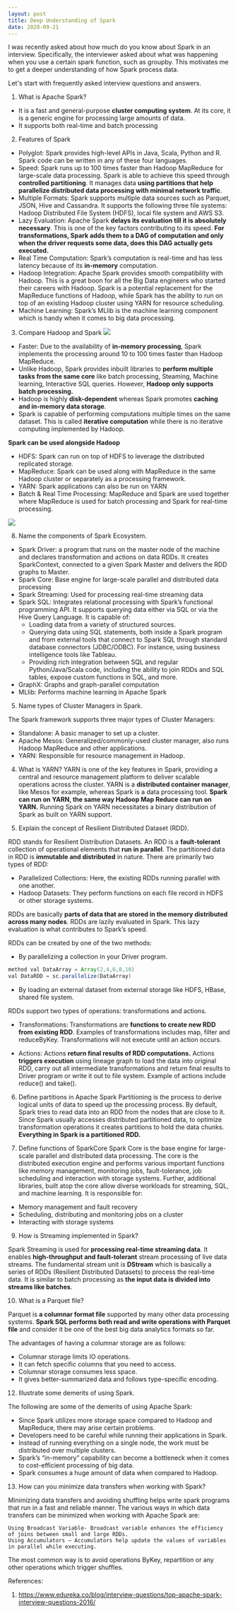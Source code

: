 ```yaml
---
layout: post
title: Deep Understanding of Spark
date: 2020-09-21
---
```


I was recently asked about how much do you know about Spark in an interview. Specifically, the interviewer asked about what was happening when you use a certain spark function, such as groupby. This motivates me to get a deeper understanding of how Spark process data.

Let's start with frequently asked interview questions and answers.

1. What is Apache Spark?
- It is a fast and general-purpose **cluster computing system**. At its core, it is a generic engine for processing large amounts of data. 
- It supports both real-time and batch processing

2. Features of Spark
- Polyglot: Spark provides high-level APIs in Java, Scala, Python and R. Spark code can be written in any of these four languages.
- Speed: Spark runs up to 100 times faster than Hadoop MapReduce for large-scale data processing. Spark is able to achieve this speed through **controlled partitioning**. It manages data **using partitions that help parallelize distributed data processing with minimal network traffic**.
- Multiple Formats: Spark supports multiple data sources such as Parquet, JSON, Hive and Cassandra. It supports the following three file systems: Hadoop Distributed File System (HDFS), local file system and AWS S3.
- Lazy Evaluation: Apache Spark **delays its evaluation till it is absolutely necessary**. This is one of the key factors contributing to its speed. **For transformations, Spark adds them to a DAG of computation and only when the driver requests some data, does this DAG actually gets executed.**
- Real Time Computation: Spark’s computation is real-time and has less latency because of its **in-memory** computation.
- Hadoop Integration: Apache Spark provides smooth compatibility with Hadoop. This is a great boon for all the Big Data engineers who started their careers with Hadoop. Spark is a potential replacement for the MapReduce functions of Hadoop, while Spark has the ability to run on top of an existing Hadoop cluster using YARN for resource scheduling. 
- Machine Learning: Spark’s MLlib is the machine learning component which is handy when it comes to big data processing. 

3. Compare Hadoop and Spark
![](/assets/2020-10-22-11-02-39.png)

- Faster: Due to the availability of **in-memory processing**, Spark implements the processing around 10 to 100 times faster than Hadoop MapReduce.
- Unlike Hadoop, Spark provides inbuilt libraries to **perform multiple tasks from the same core** like batch processing, Steaming, Machine learning, Interactive SQL queries. However, **Hadoop only supports batch processing.**
- Hadoop is highly **disk-dependent** whereas Spark promotes **caching and in-memory data storage**.
- Spark is capable of performing computations multiple times on the same dataset. This is called **iterative computation** while there is no iterative computing implemented by Hadoop.

**Spark can be used alongside Hadoop**
- HDFS: Spark can run on top of HDFS to leverage the distributed replicated storage.
- MapReduce: Spark can be used along with MapReduce in the same Hadoop cluster or separately as a processing framework.
- YARN: Spark applications can also be run on YARN
- Batch & Real Time Processing: MapReduce and Spark are used together where MapReduce is used for batch processing and Spark for real-time processing.

![](/assets/2020-10-22-11-40-14.png)

8. Name the components of Spark Ecosystem.
- Spark Driver: a program that runs on the master node of the machine and declares transformation and actions on data RDDs. It creates SparkContext, connected to a given Spark Master and delivers the RDD graphs to Master.
- Spark Core: Base engine for large-scale parallel and distributed data processing
- Spark Streaming: Used for processing real-time streaming data
- Spark SQL: Integrates relational processing with Spark’s functional programming API. It supports querying data either via SQL or via the Hive Query Language. It is capable of:
    - Loading data from a variety of structured sources.
    - Querying data using SQL statements, both inside a Spark program and from external tools that connect to Spark SQL through standard database connectors (JDBC/ODBC). For instance, using business intelligence tools like Tableau. 
    - Providing rich integration between SQL and regular Python/Java/Scala code, including the ability to join RDDs and SQL tables, expose custom functions in SQL, and more.
- GraphX: Graphs and graph-parallel computation
- MLlib: Performs machine learning in Apache Spark

5. Name types of Cluster Managers in Spark.

The Spark framework supports three major types of Cluster Managers:

- Standalone: A basic manager to set up a cluster.
- Apache Mesos: Generalized/commonly-used cluster manager, also runs Hadoop MapReduce and other applications.
- YARN: Responsible for resource management in Hadoop.

4. What is YARN?
YARN is one of the key features in Spark, providing a central and resource management platform to deliver scalable operations across the cluster. YARN is a **distributed container manager**, like Mesos for example, whereas Spark is a data processing tool. **Spark can run on YARN, the same way Hadoop Map Reduce can run on YARN.** Running Spark on YARN necessitates a binary distribution of Spark as built on YARN support. 

5. Explain the concept of Resilient Distributed Dataset (RDD).

RDD stands for Resilient Distribution Datasets. An RDD is a **fault-tolerant** collection of operational elements that **run in parallel**. The partitioned data in RDD is **immutable and distributed** in nature. There are primarily two types of RDD:

- Parallelized Collections: Here, the existing RDDs running parallel with one another.
- Hadoop Datasets: They perform functions on each file record in HDFS or other storage systems.

RDDs are basically **parts of data that are stored in the memory distributed across many nodes**. RDDs are lazily evaluated in Spark. This lazy evaluation is what contributes to Spark’s speed.

RDDs can be created by one of the two methods:
- By parallelizing a collection in your Driver program.
```Java
method val DataArray = Array(2,4,6,8,10)
val DataRDD = sc.parallelize(DataArray)
```
- By loading an external dataset from external storage like HDFS, HBase, shared file system.

RDDs support two types of operations: transformations and actions. 

- Transformations: Transformations are **functions to create new RDD from existing RDD**. Examples of transformations includes map, filter and reduceByKey. Transformations will not execute until an action occurs.

- Actions: Actions **return final results of RDD computations.** Actions **triggers execution** using lineage graph to load the data into original RDD, carry out all intermediate transformations and return final results to Driver program or write it out to file system. Example of actions include reduce() and take().

6. Define partitions in Apache Spark
Partitioning is the process to derive logical units of data to speed up the processing process. By default, Spark tries to read data into an RDD from the nodes that are close to it. Since Spark usually accesses distributed partitioned data, to optimize transformation operations it creates partitions to hold the data chunks. **Everything in Spark is a partitioned RDD.**

7. Define functions of SparkCore
Spark Core is the base engine for large-scale parallel and distributed data processing. The core is the distributed execution engine and performs various important functions like memory management, monitoring jobs, fault-tolerance, job scheduling and interaction with storage systems. Further, additional libraries, built atop the core allow diverse workloads for streaming, SQL, and machine learning. It is responsible for:

- Memory management and fault recovery
- Scheduling, distributing and monitoring jobs on a cluster
- Interacting with storage systems


9. How is Streaming implemented in Spark?

Spark Streaming is used for **processing real-time streaming data**. It enables **high-throughput and fault-tolerant** stream processing of live data streams. The fundamental stream unit is **DStream** which is basically a series of RDDs (Resilient Distributed Datasets) to process the real-time data. It is similar to batch processing as **the input data is divided into streams like batches**.

10. What is a Parquet file?

Parquet is **a columnar format file** supported by many other data processing systems. **Spark SQL performs both read and write operations with Parquet file** and consider it be one of the best big data analytics formats so far. 

The advantages of having a columnar storage are as follows:
- Columnar storage limits IO operations.
- It can fetch specific columns that you need to access.
- Columnar storage consumes less space.
- It gives better-summarized data and follows type-specific encoding.


12. Illustrate some demerits of using Spark.

The following are some of the demerits of using Apache Spark:

- Since Spark utilizes more storage space compared to Hadoop and MapReduce, there may arise certain problems.
- Developers need to be careful while running their applications in Spark.
- Instead of running everything on a single node, the work must be distributed over multiple clusters.
- Spark’s “in-memory” capability can become a bottleneck when it comes to cost-efficient processing of big data.
- Spark consumes a huge amount of data when compared to Hadoop.

13. How can you minimize data transfers when working with Spark?

Minimizing data transfers and avoiding shuffling helps write spark programs that run in a fast and reliable manner. The various ways in which data transfers can be minimized when working with Apache Spark are:

    Using Broadcast Variable- Broadcast variable enhances the efficiency of joins between small and large RDDs.
    Using Accumulators – Accumulators help update the values of variables in parallel while executing.

The most common way is to avoid operations ByKey, repartition or any other operations which trigger shuffles.

References:
1. https://www.edureka.co/blog/interview-questions/top-apache-spark-interview-questions-2016/